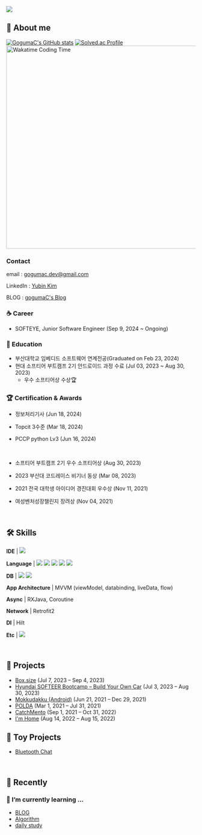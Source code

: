 <img src="https://capsule-render.vercel.app/api?type=rect&height=150&text=gogumaC%20Github&fontAlign=50&theme=outrun&fontColor=000000" />


## 🐳 About me

[![GogumaC's GitHub stats](https://github-readme-stats.vercel.app/api?username=gogumaC)](https://github.com/anuraghazra/github-readme-stats) [![Solved.ac Profile](http://mazassumnida.wtf/api/v2/generate_badge?boj=kimu2371)](https://solved.ac/kimu2371/)
<a href="https://wakatime.com/@gogumac" target="_blank">
    <img src="https://github-readme-stats.vercel.app/api/wakatime?username=gogumac&layout=compact" alt="Wakatime Coding Time" width="540px">
</a>

### Contact 

email : gogumac.dev@gmail.com

LinkedIn : [Yubin Kim](https://www.linkedin.com/in/yubin-kim-067300208/)

BLOG : [gogumaC's Blog](https://gogumac.github.io/)

### ☕️ Career

- SOFTEYE, Junior Software Engineer (Sep 9, 2024 ~ Ongoing) 


### 🏫 Education 

- 부산대학교 임베디드 소프트웨어 연계전공(Graduated on Feb 23, 2024)
- 현대 소프티어 부트캠프 2기 안드로이드 과정 수료 (Jul 03, 2023 ~ Aug 30, 2023)
  - 우수 소프티어상 수상🏆

### 🏆 Certification & Awards

- 정보처리기사 (Jun 18, 2024)

- Topcit 3수준 (Mar 18, 2024)

- PCCP python Lv3 (Jun 16, 2024)

<br>

- 소프티어 부트캠프 2기 우수 소프티어상 (Aug 30, 2023) 

- 2023 부산대 코드레이스 비기너 동상 (Mar 08, 2023)

- 2021 전국 대학생 아이디어 경진대회 우수상 (Nov 11, 2021)

- 여성벤처성장챌린지 장려상 (Nov 04, 2021)


<br>

## 🛠️ Skills
**IDE** | <img src="https://img.shields.io/badge/AndroidStudio-3DDC84?style=flat-square&logo=Android%20Studio&logoColor=white&style=social"/>

**Language** | <img src="https://img.shields.io/badge/Kotlin-7F52FF?style=flat-square&logo=Kotlin&logoColor=white&style=social"/>
<img src="https://img.shields.io/badge/C-00599C?style=flat-square&logo=c&logoColor=white&style=social"/>
<img src="https://img.shields.io/badge/Python-3776AB?style=flat-square&logo=Python&logoColor=white&style=social"/>
<img src="https://img.shields.io/badge/Java-007396?style=flat-square&logo=Java&logoColor=white&style=social"/>
<img src="https://img.shields.io/badge/C++-00599C?style=flat-square&logo=cplusplus&logoColor=white&style=social"/>


**DB** | <img src="https://img.shields.io/badge/SQLite-003B57?style=flat-square&logo=SQLite&logoColor=white&style=social"/>
<img src="https://img.shields.io/badge/Room-3DDC84?style=flat-square&logo=Room&logoColor=white&style=social"/>

**App Architecture** | MVVM (viewModel, databinding, liveData, flow)

**Async** |  RXJava, Coroutine

**Network** | Retrofit2

**DI** | Hilt

**Etc** | <img src="https://img.shields.io/badge/Firebase-FFCA28?style=flat-square&logo=Firebase&logoColor=white&style=social"/>

<br>

## 🚀 Projects

* [Box.size](https://github.com/Box-size/box.size-android) (Jul 7, 2023 – Sep 4, 2023)
* [Hyundai SOFTEER Bootcamp – Build Your Own Car](https://github.com/gogumaC/H6-CaArt) (Jul 3, 2023 – Aug 30, 2023)
* [Mokkudakku (Android)](https://www.notion.so/ver-1-0-0-ver-1-12-1-1898e8cab0264b189782c9eb114cc943) (Jun 21, 2021 – Dec 29, 2021)
* [POLDA](https://github.com/gogumaC/POLDA-android) (Mar 1, 2021 – Jul 31, 2021)
* [CatchMento](https://github.com/gogumaC/apptive_2021_catch_mento) (Sep 1, 2021 – Oct 31, 2022)
* [I'm Home](https://github.com/gogumaC/ImHome) (Aug 14, 2022 – Aug 15, 2022)


## 🧸 Toy Projects
- [Bluetooth Chat](https://github.com/gogumaC/bluetooth-chat)

<br>

## 🏃 Recently

### 🌱 I’m currently learning ...
- [BLOG](https://gogumac.github.io/)
- [Algorithm](https://github.com/gogumaC/algorithm)
- [daily study](https://chip-thought-999.notion.site/Daily-Study-436933fd83884cafa1d51cf02c5dbc66?pvs=4)

<!-- ### 🔭 I’m currently working on ...

- 조용한 코딩
<!-- - [DevPulse](https://github.com/gogumaC/DevPulse) -->
<!-- - [ClimbUp](https://github.com/gogumaC/ClimbUp) -->
  
<!-- ### 👀 I’m currently interested in

- 자동화-->

<br>






<!--Here are some ideas to get you started:

- 🔭 I’m currently working on ...
- 🌱 I’m currently learning ...
- 👯 I’m looking to collaborate on ...
- 🤔 I’m looking for help with ...
- 💬 Ask me about ...
- 📫 How to reach me: ...
- 😄 Pronouns: ...
- ⚡ Fun fact: ...
-->
